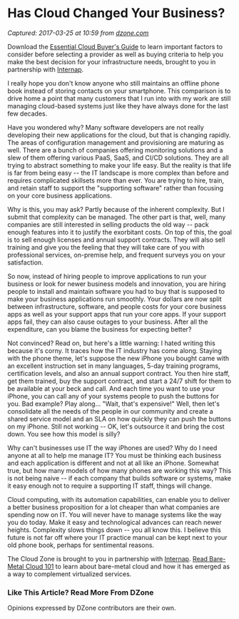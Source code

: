 # Has Cloud Changed Your Business?

_Captured: 2017-03-25 at 10:59 from [dzone.com](https://dzone.com/articles/has-cloud-changed-your-business?oid=twitter&utm_content=bufferc3f84&utm_medium=social&utm_source=twitter.com&utm_campaign=buffer)_

Download the [Essential Cloud Buyer's Guide](https://dzone.com/go?i=123025&u=http%3A%2F%2Fpd.internap.com%2Fcloud-buyers-guide-DZ) to learn important factors to consider before selecting a provider as well as buying criteria to help you make the best decision for your infrastructure needs, brought to you in partnership with [Internap](https://dzone.com/go?i=123025&u=http%3A%2F%2Fpd.internap.com%2Fcloud-buyers-guide-DZ).

I really hope you don't know anyone who still maintains an offline phone book instead of storing contacts on your smartphone. This comparison is to drive home a point that many customers that I run into with my work are still managing cloud-based systems just like they have always done for the last few decades.

Have you wondered why? Many software developers are not really developing their new applications for the cloud, but that is changing rapidly. The areas of configuration management and provisioning are maturing as well. There are a bunch of companies offering monitoring solutions and a slew of them offering various PaaS, SaaS, and CI/CD solutions. They are all trying to abstract something to make your life easy. But the reality is that life is far from being easy -- the IT landscape is more complex than before and requires complicated skillsets more than ever. You are trying to hire, train, and retain staff to support the "supporting software" rather than focusing on your core business applications.

Why is this, you may ask? Partly because of the inherent complexity. But I submit that complexity can be managed. The other part is that, well, many companies are still interested in selling products the old way -- pack enough features into it to justify the exorbitant costs. On top of this, the goal is to sell enough licenses and annual support contracts. They will also sell training and give you the feeling that they will take care of you with professional services, on-premise help, and frequent surveys you on your satisfaction.

So now, instead of hiring people to improve applications to run your business or look for newer business models and innovation, you are hiring people to install and maintain software you had to buy that is supposed to make your business applications run smoothly. Your dollars are now split between infrastructure, software, and people costs for your core business apps as well as your support apps that run your core apps. If your support apps fail, they can also cause outages to your business. After all the expenditure, can you blame the business for expecting better?

Not convinced? Read on, but here's a little warning: I hated writing this because it's corny. It traces how the IT industry has come along. Staying with the phone theme, let's suppose the new iPhone you bought came with an excellent instruction set in many languages, 5-day training programs, certification levels, and also an annual support contract. You then hire staff, get them trained, buy the support contract, and start a 24/7 shift for them to be available at your beck and call. And each time you want to use your iPhone, you can call any of your systems people to push the buttons for you. Bad example? Play along... "Wait, that's expensive!" Well, then let's consolidate all the needs of the people in our community and create a shared service model and an SLA on how quickly they can push the buttons on my iPhone. Still not working -- OK, let's outsource it and bring the cost down. You see how this model is silly?

Why can't businesses use IT the way iPhones are used? Why do I need anyone at all to help me manage IT? You must be thinking each business and each application is different and not at all like an iPhone. Somewhat true, but how many models of how many phones are working this way? This is not being naive -- if each company that builds software or systems, make it easy enough not to require a supporting IT staff, things will change.

Cloud computing, with its automation capabilities, can enable you to deliver a better business proposition for a lot cheaper than what companies are spending now on IT. You will never have to manage systems like the way you do today. Make it easy and technological advances can reach newer heights. Complexity slows things down -- you all know this. I believe this future is not far off where your IT practice manual can be kept next to your old phone book, perhaps for sentimental reasons.

The Cloud Zone is brought to you in partnership with [Internap](https://dzone.com/go?i=109853&u=http%3A%2F%2Fpd.internap.com%2Fbare-metal-101-pr). [Read Bare-Metal Cloud 101](https://dzone.com/go?i=109853&u=http%3A%2F%2Fpd.internap.com%2Fbare-metal-101-pr) to learn about bare-metal cloud and how it has emerged as a way to complement virtualized services.

### Like This Article? Read More From DZone

Opinions expressed by DZone contributors are their own.
